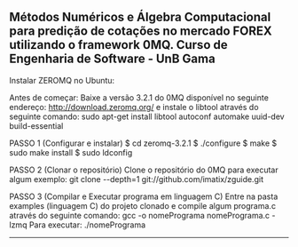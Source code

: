 Métodos Numéricos e Álgebra Computacional para predição de cotações no mercado FOREX utilizando o framework 0MQ.
Curso de Engenharia de Software - UnB Gama
-------------------------------------------------------------------------------------------
Instalar ZEROMQ no Ubuntu:

Antes de começar:
Baixe a versão 3.2.1 do 0MQ disponível no seguinte endereço: http://download.zeromq.org/ e 
instale o libtool através do seguinte comando:
sudo apt-get install libtool autoconf automake uuid-dev build-essential

PASSO 1 (Configurar e instalar)
$ cd zeromq-3.2.1
$ ./configure
$ make
$ sudo make install
$ sudo ldconfig

PASSO 2 (Clonar o repositório)
Clone o repositório do 0MQ para executar algum exemplo:
git clone --depth=1 git://github.com/imatix/zguide.git

PASSO 3 (Compilar e Executar programa em linguagem C)
Entre na pasta examples (linguagem C) do projeto clonado e compile algum programa.c através do seguinte comando:
gcc -o nomePrograma nomePrograma.c -lzmq
Para executar:
./nomePrograma

-------------------------------------------------------------------------------------------


